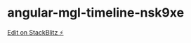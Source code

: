 # angular-mgl-timeline-nsk9xe

[Edit on StackBlitz ⚡️](https://stackblitz.com/edit/angular-mgl-timeline-nsk9xe)